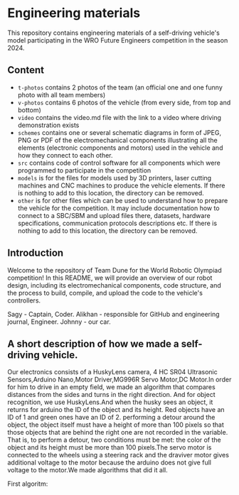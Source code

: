 Engineering materials
====

This repository contains engineering materials of a self-driving vehicle's model participating in the WRO Future Engineers competition in the season 2024.

## Content

* `t-photos` contains 2 photos of the team (an official one and one funny photo with all team members)
* `v-photos` contains 6 photos of the vehicle (from every side, from top and bottom)
* `video` contains the video.md file with the link to a video where driving demonstration exists
* `schemes` contains one or several schematic diagrams in form of JPEG, PNG or PDF of the electromechanical components illustrating all the elements (electronic components and motors) used in the vehicle and how they connect to each other.
* `src` contains code of control software for all components which were programmed to participate in the competition
* `models` is for the files for models used by 3D printers, laser cutting machines and CNC machines to produce the vehicle elements. If there is nothing to add to this location, the directory can be removed.
* `other` is for other files which can be used to understand how to prepare the vehicle for the competition. It may include documentation how to connect to a SBC/SBM and upload files there, datasets, hardware specifications, communication protocols descriptions etc. If there is nothing to add to this location, the directory can be removed.

## Introduction

Welcome to the repository of Team Dune for the World Robotic Olympiad competition! In this README, we will provide an overview of our robot design, including its electromechanical components, code structure, and the process to build, compile, and upload the code to the vehicle's controllers.

Sagy - Captain, Coder.
Alikhan - responsible for GitHub and engineering journal, Engineer.
Johnny - our car.

## A short description of how we made a self-driving vehicle.
Our electronics consists of a HuskyLens camera, 4 HC SR04 Ultrasonic Sensors,Arduino Nano,Motor Driver,MG996R Servo Motor,DC Motor.In order for him to drive in an empty field, we made an algorithm that compares distances from the sides and turns in the right direction.
And for object recognition, we use HuskyLens.And when the husky sees an object, it returns for arduino the ID of the object and its height. Red objects have an ID of 1 and green ones have an ID of 2. performing a detour around the object, the object itself must have a height of more than 100 pixels so that those objects that are behind the right one are not recorded in the variable. That is, to perform a detour, two conditions must be met: the color of the object and its height must be more than 100 pixels.The servo motor is connected to the wheels using a steering rack and the draviver motor gives additional voltage to the motor because the arduino does not give full voltage to the motor.We made algorithms that did it all.

First algoritm:
